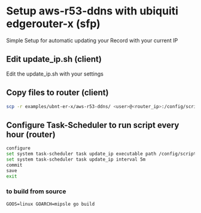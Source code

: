# Setup aws-r53-ddns with ubiquiti edgerouter-x (sfp)

Simple Setup for automatic updating your Record with your current IP

## Edit update_ip.sh (client)

Edit the update_ip.sh with your settings

## Copy files to router (client)

```sh
scp -r examples/ubnt-er-x/aws-r53-ddns/ <user>@<router_ip>:/config/scripts/
```

## Configure Task-Scheduler to run script every hour (router)

```sh
configure
set system task-scheduler task update_ip executable path /config/scripts/aws-r53-ddns/update_ip.sh
set system task-scheduler task update_ip interval 5m
commit
save
exit
```

### to build from source

```
GOOS=linux GOARCH=mipsle go build
```
